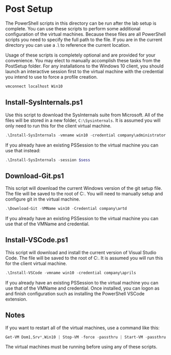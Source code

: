 # Post Setup

The PowerShell scripts in this directory can be run after the lab setup is complete. You can use these scripts to perform some additional configuration of the virtual machines.  Because these files are all PowerShell scripts you need to specify the full path to the file. If you are in the current directory you can use a .\ to reference the current location.

Usage of these scripts is completely optional and are provided for your convenience. You may elect to manually accomplish these tasks from the PostSetup folder. For any installations to the Windows 10 client, you should launch an interactive session first to the virtual machine with the credential you intend to use to force a profile creation.

```powershell
vmconnect localhost Win10
```

## Install-SysInternals.ps1

Use this script to download the SysInternals suite from Microsoft. All of the files will be stored in a new folder, `C:\Sysinternals`. It is assumed you will only need to run this for the client virtual machine.

```powerShell
.\Install-SysInternals -vmname win10 -credential company\administrator
```

If you already have an existing PSSession to the virtual machine you can use that instead:

```powershell
.\Install-SysInternals -session $sess
```

## Download-Git.ps1

This script will download the current Windows version of the git setup file. The file will be saved to the root of C:\. You will need to manually setup and configure git in the virtual machine.

```powershell
.\Download-Git -VMName win10 -Credential company\artd
```

If you already have an existing PSSession to the virtual machine you can use that of the VMName and credential.

## Install-VSCode.ps1

This script will download and install the current version of Visual Studio Code. The file will be saved to the root of C:\. It is assumed you will run this for the client virtual machine.

```powershell
.\Install-VSCode -vmname win10 -credential company\aprils
```

If you already have an existing PSSession to the virtual machine you can use that of the VMName and credential.
Once installed, you can logon as and finish configuration such as installing the PowerShell VSCode extension.

## Notes

If you want to restart all of the virtual machines, use a command like this:

```powershell
Get-VM Dom1,Srv*,Win10 | Stop-VM -force -passthru | Start-VM -passthru
```

The virtual machines must be running before using any of these scripts.
